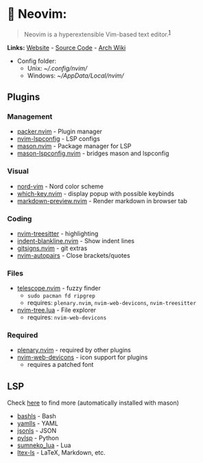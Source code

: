 # 📝 Neovim:
> Neovim is a hyperextensible Vim-based text editor.<sup>[1][desc]</sup>

**Links:** [Website][site] - [Source Code][code] - [Arch Wiki][arch]

- Config folder:
  - Unix: *\~/.config/nvim/*
  - Windows: *\~/AppData/Local/nvim/*

## Plugins
### Management
- [packer.nvim][packer] - Plugin manager
- [nvim-lspconfig][lspconfig] - LSP configs
- [mason.nvim][mason] - Package manager for LSP
- [mason-lspconfig.nvim][mason-lspconfig] - bridges mason and lspconfig
### Visual
- [nord-vim][nord-vim] - Nord color scheme
- [which-key.nvim][which-key] - display popup with possible keybinds
- [markdown-preview.nvim][markdown-preview] - Render markdown in browser tab
### Coding
- [nvim-treesitter][treesitter] - highlighting
- [indent-blankline.nvim][indent] - Show indent lines
- [gitsigns.nvim][gitsigns] - git extras
- [nvim-autopairs][autopairs] - Close brackets/quotes
### Files
- [telescope.nvim][telescope] - fuzzy finder
  - `sudo pacman fd ripgrep`
  - requires: `plenary.nvim`, `nvim-web-devicons`, `nvim-treesitter`
- [nvim-tree.lua][tree] - File explorer
  - requires: `nvim-web-devicons`
### Required
- [plenary.nvim][plenary] - required by other plugins
- [nvim-web-devicons][devicons] - icon support for plugins
  - requires a patched font

## LSP
Check [here][lsp] to find more (automatically installed with mason)
- [bashls][bashls] - Bash
- [yamlls][yamlls] - YAML
- [jsonls][jsonls] - JSON
- [pylsp][pylsp] - Python
- [sumneko_lua][sumneko_lua] - Lua
- [ltex-ls][ltex] - LaTeX, Markdown, etc.

[site]: https://neovim.io/
[desc]: https://neovim.io/
[code]: https://github.com/neovim/neovim
[arch]: https://wiki.archlinux.org/title/Neovim

[packer]: https://github.com/junegunn/vim-plug
[lspconfig]: https://github.com/neovim/nvim-lspconfig
[mason]: https://github.com/williamboman/mason.nvim
[mason-lspconfig]: https://github.com/williamboman/mason-lspconfig.nvim
[plenary]: https://github.com/nvim-lua/plenary.nvim
[devicons]: https://github.com/kyazdani42/nvim-web-devicons
[treesitter]: https://github.com/nvim-treesitter/nvim-treesitter
[telescope]: https://github.com/nvim-telescope/telescope.nvim
[nord-vim]: https://github.com/arcticicestudio/nord-vim
[markdown-preview]: https://github.com/iamcco/markdown-preview.nvim
[tree]: https://github.com/kyazdani42/nvim-tree.lua
[gitsigns]: https://github.com/lewis6991/gitsigns.nvim
[autopairs]: https://github.com/windwp/nvim-autopairs
[indent]: https://github.com/lukas-reineke/indent-blankline.nvim
[which-key]: https://github.com/folke/which-key.nvim

[nerdtree]: https://github.com/preservim/nerdtree
[indentline]: https://github.com/Yggdroot/indentLine
[coc-nvim]: https://github.com/neoclide/coc.nvim

[lsp]: https://github.com/neovim/nvim-lspconfig/blob/master/doc/server_configurations.md
[bashls]: https://github.com/bash-lsp/bash-language-server
[ltex]: https://github.com/valentjn/ltex-ls
[yamlls]: https://github.com/redhat-developer/yaml-language-server
[jsonls]: https://github.com/hrsh7th/vscode-langservers-extracted
[pylsp]: https://github.com/python-lsp/python-lsp-server
[sumneko_lua]: https://github.com/sumneko/lua-language-server
